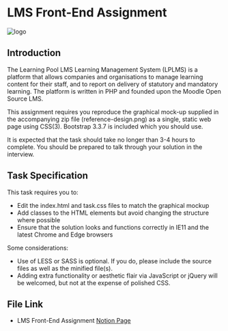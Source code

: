 # LMS Front-End Assignment

![logo](https://res.cloudinary.com/dal7wm9zp/image/upload/v1603100704/learning-pool/learning-pool-icon.png)

## Introduction

The Learning Pool LMS Learning Management System (LPLMS) is a platform that allows companies and organisations to manage learning content for their staff, and to report on delivery of statutory and mandatory learning. The platform is written in PHP and founded upon the Moodle Open Source LMS.

This assignment requires you reproduce the graphical mock-up supplied in the accompanying zip file (reference-design.png) as a single, static web page using CSS(3). Bootstrap 3.3.7 is included which you should use.

It is expected that the task should take no longer than 3-4 hours to complete. You should be prepared to talk through your solution in the interview.

## Task Specification

This task requires you to:

- Edit the index.html and task.css files to match the graphical mockup
- Add classes to the HTML elements but avoid changing the structure where possible
- Ensure that the solution looks and functions correctly in IE11 and the latest Chrome and Edge browsers

Some considerations:

- Use of LESS or SASS is optional. If you do, please include the source files as well as the minified file(s).
- Adding extra functionality or aesthetic flair via JavaScript or jQuery will be welcomed, but not at the expense of polished CSS.

## File Link

- LMS Front-End Assignment [Notion Page](https://www.notion.so/robnilas/Learning-Pool-Dashboard-fa25ee8cb586421dbd1a918adc210f62)
